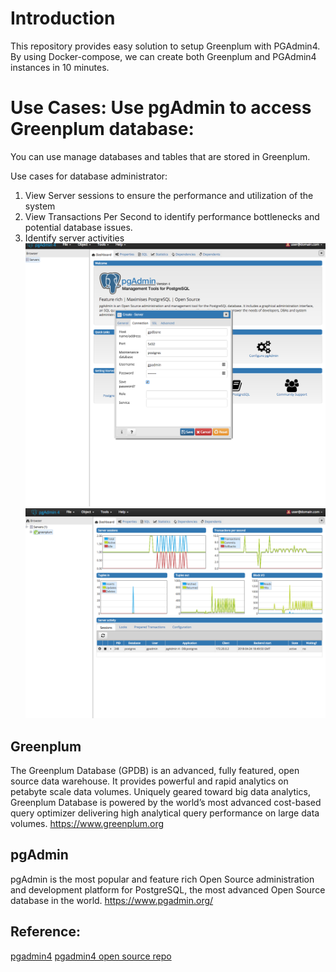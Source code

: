 # Introduction
This repository provides easy solution to setup Greenplum with PGAdmin4.  By using Docker-compose, we can create both Greenplum and PGAdmin4 instances in 10 minutes.

# Use Cases: Use pgAdmin to access Greenplum database:
You can use manage databases and tables that are stored in Greenplum.

Use cases for database administrator:
1. View Server sessions to ensure the performance and utilization of the system
2. View Transactions Per Second to identify performance bottlenecks and potential database issues.
3. Identify server activities
![alt text](usecase1/images/image2.png "Setup GPDB")
![alt text](usecase1/images/image12.png "Dashboard")

##  Greenplum
The Greenplum Database (GPDB) is an advanced, fully featured, open source data warehouse. It provides powerful and rapid analytics on petabyte scale data volumes. Uniquely geared toward big data analytics, Greenplum Database is powered by the world’s most advanced cost-based query optimizer delivering high analytical query performance on large data volumes.
<https://www.greenplum.org>

## pgAdmin
pgAdmin is the most popular and feature rich Open Source administration and development platform for PostgreSQL, the most advanced Open Source database in the world.
<https://www.pgadmin.org/>


## Reference:
[pgadmin4](https://www.pgadmin.org/)
[pgadmin4 open source repo](https://github.com/postgres/pgadmin4)
